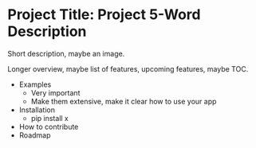 # Project Title: Project 5-Word Description

Short description, maybe an image.

Longer overview, maybe list of features, upcoming features, maybe TOC.

* Examples
    - Very important
    - Make them extensive, make it clear how to use your app
* Installation
    - pip install x
* How to contribute
* Roadmap
